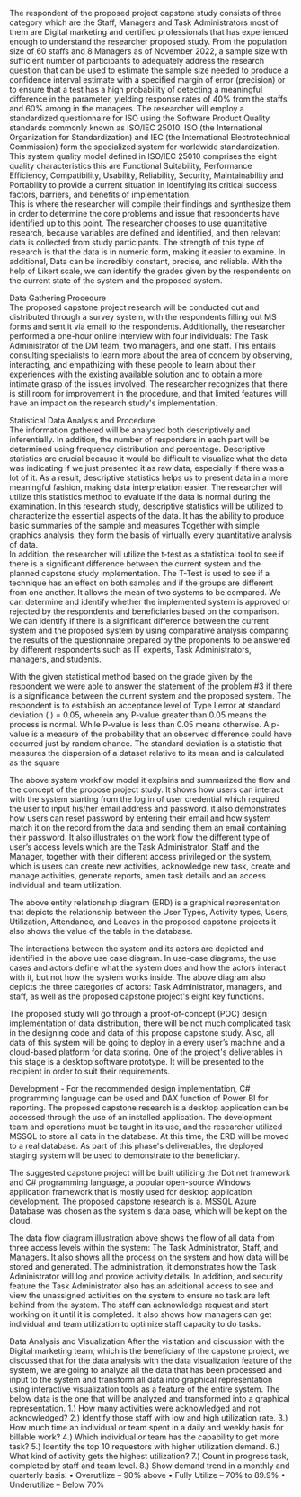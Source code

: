 The respondent of the proposed project capstone study consists of three category which are the Staff, Managers and Task Administrators most of them are Digital marketing and certified professionals that has experienced enough to understand the researcher proposed study. From the population size of 60 staffs and 8 Managers as of November 2022, a sample size with sufficient number of participants to adequately address the research question that can be used to estimate the sample size needed to produce a confidence interval estimate with a specified margin of error (precision) or to ensure that a test has a high probability of detecting a meaningful difference in the parameter, yielding response rates of 40% from the staffs and 60% among in the managers. 
The researcher will employ a standardized questionnaire for ISO using the Software 
Product Quality standards commonly known as ISO/IEC 25010. ISO (the International Organization for Standardization) and IEC (the International Electrotechnical Commission) form the specialized system for worldwide standardization. This system quality model defined in ISO/IEC 25010 comprises the eight quality characteristics this are Functional 
Suitability, Performance Efficiency, Compatibility, Usability, Reliability, Security, Maintainability and Portability to provide a current situation in identifying its critical success factors, barriers, and benefits of implementation.   
This is where the researcher will compile their findings and synthesize them in order to determine the core problems and issue that respondents have identified up to this point. The researcher chooses to use quantitative research, because variables are defined and identified, and then relevant data is collected from study participants. The strength of this type of research is that the data is in numeric form, making it easier to examine. In additional, Data can be incredibly constant, precise, and reliable. With the help of Likert scale, we can identify the grades given by the respondents on the current state of the system and the proposed system. 


Data Gathering Procedure  
  The proposed capstone project research will be conducted out and distributed through a survey system, with the respondents filling out MS forms and sent it via email to the respondents. Additionally, the researcher performed a one-hour online interview with four individuals: The Task Administrator of the DM team, two managers, and one staff. This entails consulting specialists to learn more about the area of concern by observing, interacting, and empathizing with these people to learn about their experiences with the existing available solution and to obtain a more intimate grasp of the issues involved. The researcher recognizes that there is still room for improvement in the procedure, and that limited features will have an impact on the research study's implementation. 
 
 
 
 
 
 
 
 
Statistical Data Analysis and Procedure  
  The information gathered will be analyzed both descriptively and inferentially. In addition, the number of responders in each part will be determined using frequency distribution and percentage. Descriptive statistics are crucial because it would be difficult to visualize what the data was indicating if we just presented it as raw data, especially if there was a lot of it. As a result, descriptive statistics helps us to present data in a more meaningful fashion, making data interpretation easier. The researcher will utilize this statistics method to evaluate if the data is normal during the examination. In this research study, descriptive statistics will be utilized to characterize the essential aspects of the data. It has the ability to produce basic summaries of the sample and measures Together with simple graphics 
analysis, they form the basis of virtually every quantitative analysis of data.  
In addition, the researcher will utilize the t-test as a statistical tool to see if there is a 
significant difference between the current system and the planned capstone study implementation. The T-Test is used to see if a technique has an effect on both samples and if the groups are different from one another. It allows the mean of two systems to be compared. We can determine and identify whether the implemented system is approved or rejected by the respondents and beneficiaries based on the comparison. We can identify if there is a significant difference between the current system and the proposed system by using comparative analysis comparing the results of the questionnaire prepared by the proponents to be answered by different respondents such as IT experts,  Task Administrators, managers, and students.  

With the given statistical method based on the grade given by the respondent we were able to answer the statement of the problem #3 if there is a significance between the current system and the proposed system. 
The respondent is to establish an acceptance level of Type I error at standard deviation ( ) = 0.05, wherein any P-value greater than 0.05 means the process is normal. While P-value is less than 0.05 means otherwise.  A p-value is a measure of the probability that an observed difference could have occurred just by random chance. The standard deviation is a statistic that measures the dispersion of a dataset relative to its mean and is calculated as the square




The above system workflow model it explains and summarized the flow and the concept of the propose project study. It shows how users can interact with the system starting from the log in of user credential which required the user to input his/her email address and password. it also demonstrates how users can reset password by entering their email and how system match it on the record from the data and sending them an email containing their password. It also illustrates on the work flow the different type of user’s access levels which are the Task Administrator, Staff and the Manager, together with their different access privileged on the system, which is users can create new activities, acknowledge new task, create and manage activities, generate reports, amen task details 		and an access individual and team utilization. 
 

The above entity relationship diagram (ERD) is a graphical representation that depicts the relationship between the User Types, Activity types, Users, Utilization, Attendance, and Leaves in the proposed capstone projects it also shows the value of the table in the database. 


The interactions between the system and its actors are depicted and identified in the above use case diagram. In use-case diagrams, the use cases and actors define what the system does and how the actors interact with it, but not how the system works inside. The above diagram also depicts the three categories of actors:  Task Administrator, managers, and staff, as well as the proposed capstone project's eight key functions. 


The proposed study will go through a proof-of-concept (POC) design implementation of data distribution, there will be not much complicated task in the designing code and data of this propose capstone study. Also, all data of this system will be going to deploy in a every user’s machine and a cloud-based platform for data storing. One of the project's deliverables in this stage is a desktop software prototype. It will be presented to the recipient in order to suit their requirements. 

Development - For the recommended design implementation, C# programming language can be used and DAX function of Power BI for reporting. The proposed capstone research is a desktop application can be accessed through the use of an installed application. The development team and operations must be taught in its use, and the researcher utilized MSSQL to store all data in the database. At this time, the ERD will be moved to a real database. As part of this phase's deliverables, the deployed staging system will be used to demonstrate to the beneficiary. 


The suggested capstone project will be built utilizing the Dot net framework and C# programming language, a popular open-source Windows application framework that is mostly used for desktop application development. The proposed capstone research is a. MSSQL Azure Database was chosen as the system's data base, which will be kept on the cloud. 


The data flow diagram illustration above shows the flow of all data from three access levels within the system: The Task Administrator, Staff, and Managers. It also shows all the process on the system and how data will be stored and generated. 
 The administration, it demonstrates how the Task Administrator will log and provide activity details. In addition, and security feature the Task Administrator also has an additional access to see and view the unassigned activities on the system to ensure no task are left behind from the system. The staff can acknowledge request and start working on it until it is completed. It also shows how managers can get individual and team utilization to optimize staff capacity to do tasks. 
 
 
Data Analysis and Visualization 
After the visitation and discussion with the Digital marketing team, which is the beneficiary of the capstone project, we discussed that for the data analysis with the data visualization feature of the system, we are going to analyze all the data that has been processed and input to the system and transform all data into graphical representation using interactive visualization tools as a feature of the entire system. 
The below data is the one that will be analyzed and transformed into a graphical representation. 
1.)	How many activities were acknowledged and not acknowledged? 
2.)	Identify those staff with low and high utilization rate.
3.)	How much time an individual or team spent in a daily and weekly basis for billable work? 
4.)	Which individual or team has the capability to get more task? 
5.)	Identify the top 10 requestors with higher utilization demand.
6.)	What kind of activity gets the highest utilization?
7.)	Count in progress task, completed by staff and team level.
8.)	Show demand trend in a monthly and quarterly basis.
•	Overutilize – 90% above
•	Fully Utilize – 70% to 89.9% 
•	Underutilize – Below 70%  














